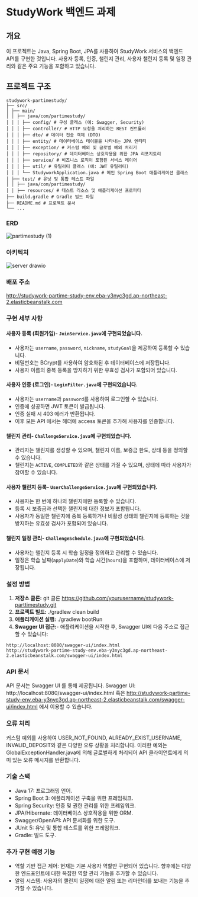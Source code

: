 # StudyWork 백엔드 과제

## 개요

이 프로젝트는 Java, Spring Boot, JPA를 사용하여 StudyWork 서비스의 백엔드 API를 구현한 것입니다. 사용자 등록, 인증, 챌린지 관리, 사용자 챌린지 등록 및 일정 관리와 같은 주요 기능을 포함하고 있습니다.

## 프로젝트 구조
```
studywork-partimestudy/
├── src/
│ ├── main/
│ │ ├── java/com/partimestudy/
│ │ │ ├── config/ # 구성 클래스 (예: Swagger, Security)
│ │ │ ├── controller/ # HTTP 요청을 처리하는 REST 컨트롤러
│ │ │ ├── dto/ # 데이터 전송 객체 (DTO)
│ │ │ ├── entity/ # 데이터베이스 테이블을 나타내는 JPA 엔티티
│ │ │ ├── exception/ # 커스텀 예외 및 글로벌 예외 처리기
│ │ │ ├── repository/ # 데이터베이스 상호작용을 위한 JPA 리포지토리
│ │ │ ├── service/ # 비즈니스 로직이 포함된 서비스 레이어
│ │ │ ├── util/ # 유틸리티 클래스 (예: JWT 유틸리티)
│ │ │ └── StudyworkApplication.java # 메인 Spring Boot 애플리케이션 클래스
│ ├── test/ # 유닛 및 통합 테스트 파일
│ │ ├── java/com/partimestudy/
│ │ ├── resources/ # 테스트 리소스 및 애플리케이션 프로퍼티
├── build.gradle # Gradle 빌드 파일
├── README.md # 프로젝트 문서
└── ...
```

### ERD
![partimestudy (1)](https://github.com/user-attachments/assets/dafdf79a-5a40-4d51-a9e2-aa5aca347826)

### 아키텍처
![server drawio](https://github.com/user-attachments/assets/3330cd83-f86c-4e2d-811f-abbaaf638438)

### 배포 주소
http://studywork-partime-study-env.eba-y3nyc3gd.ap-northeast-2.elasticbeanstalk.com

### **구현 세부 사항**

#### **사용자 등록 (회원가입)**- `JoinService.java`에 구현되었습니다.
- 사용자는 `username`, `password`, `nickname`, `studyGoal`을 제공하여 등록할 수 있습니다.
- 비밀번호는 BCrypt를 사용하여 암호화된 후 데이터베이스에 저장됩니다.
- 사용자 이름의 중복 등록을 방지하기 위한 유효성 검사가 포함되어 있습니다.

#### **사용자 인증 (로그인)**- `LoginFilter.java`에 구현되었습니다.
- 사용자는 `username`과 `password`를 사용하여 로그인할 수 있습니다.
- 인증에 성공하면 JWT 토큰이 발급됩니다.
- 인증 실패 시 403 에러가 반환됩니다.
- 이후 모든 API 에서는 헤더에 access 토큰을 추가해 사용자를 인증합니다.

#### **챌린지 관리**- `ChallengeService.java`에 구현되었습니다.
- 관리자는 챌린지를 생성할 수 있으며, 챌린지 이름, 보증금 한도, 상태 등을 정의할 수 있습니다.
- 챌린지는 `ACTIVE`, `COMPLETED`와 같은 상태를 가질 수 있으며, 상태에 따라 사용자가 참여할 수 있습니다.

#### **사용자 챌린지 등록**- `UserChallengeService.java`에 구현되었습니다.
- 사용자는 한 번에 하나의 챌린지에만 등록할 수 있습니다.
- 등록 시 보증금과 선택한 챌린지에 대한 정보가 포함됩니다.
- 사용자가 동일한 챌린지에 중복 등록하거나 비활성 상태의 챌린지에 등록하는 것을 방지하는 유효성 검사가 포함되어 있습니다.

#### **챌린지 일정 관리**- `ChallengeSchedule.java`에 구현되었습니다.
- 사용자는 챌린지 등록 시 학습 일정을 정의하고 관리할 수 있습니다.
- 일정은 학습 날짜(`applyDate`)와 학습 시간(`hours`)을 포함하며, 데이터베이스에 저장됩니다.

### **설정 방법**

1. **저장소 클론:** git 클론 https://github.com/yourusername/studywork-parttimestudy.git
2. **프로젝트 빌드:** ./gradlew clean build
3. **애플리케이션 실행:** ./gradlew bootRun
4. **Swagger UI 접근:**- 애플리케이션을 시작한 후, Swagger UI에 다음 주소로 접근할 수 있습니다:
  ```
  http://localhost:8080/swagger-ui/index.html
  http://studywork-partime-study-env.eba-y3nyc3gd.ap-northeast-2.elasticbeanstalk.com/swagger-ui/index.html
  ```
### **API 문서**
API 문서는 Swagger UI 를 통해 제공됩니다.
Swagger UI: http://localhost:8080/swagger-ui/index.html 혹은 http://studywork-partime-study-env.eba-y3nyc3gd.ap-northeast-2.elasticbeanstalk.com/swagger-ui/index.html 에서 이용할 수 있습니다.

### **오류 처리**
커스텀 예외를 사용하여 USER_NOT_FOUND, ALREADY_EXIST_USERNAME, INVALID_DEPOSIT와 같은 다양한 오류 상황을 처리합니다.
이러한 예외는 GlobalExceptionHandler.java에 의해 글로벌하게 처리되어 API 클라이언트에게 의미 있는 오류 메시지를 반환합니다.

### **기술 스택**
- Java 17: 프로그래밍 언어.
- Spring Boot 3: 애플리케이션 구축을 위한 프레임워크.
- Spring Security: 인증 및 권한 관리를 위한 프레임워크.
- JPA/Hibernate: 데이터베이스 상호작용을 위한 ORM.
- Swagger/OpenAPI: API 문서화를 위한 도구.
- JUnit 5: 유닛 및 통합 테스트를 위한 프레임워크.
- Gradle: 빌드 도구.
  
### **추가 구현 예정 기능**
- 역할 기반 접근 제어: 현재는 기본 사용자 역할만 구현되어 있습니다. 향후에는 다양한 엔드포인트에 대한 복잡한 역할 관리 기능을 추가할 수 있습니다.
- 알림 시스템: 사용자의 챌린지 일정에 대한 알림 또는 리마인더를 보내는 기능을 추가할 수 있습니다.
